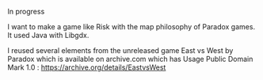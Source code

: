 In progress

I want to make a game like Risk with the map philosophy of Paradox games.
It used Java with Libgdx.

I reused several elements from the unreleased game East vs West by Paradox which is available on archive.com which has Usage Public Domain Mark 1.0 : https://archive.org/details/EastvsWest


